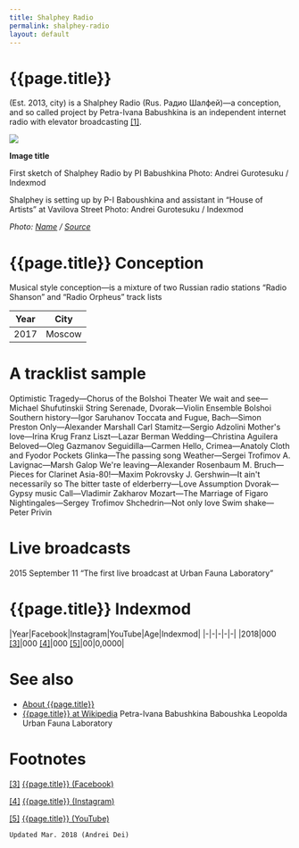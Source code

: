 ```yaml
---
title: Shalphey Radio
permalink: shalphey-radio
layout: default
---
```


# {{page.title}}

(Est. 2013, city) is a Shalphey Radio (Rus. Радио Шалфей)—a conception, and so called project by Petra-Ivana Babushkina is an independent internet radio with elevator broadcasting <span id="a1">[\[1\]](#f1)</span>.

![](/encyclopedia/images/image-name.jpg)

**Image title**

First sketch of Shalphey Radio by PI Babushkina
Photo: Andrei Gurotesuku / Indexmod

Shalphey is setting up by P-I Baboushkina and assistant in “House of Artists” at Vavilova Street
Photo: Andrei Gurotesuku / Indexmod

*Photo: [Name](index) / [Source](index)*

# {{page.title}} Conception
Musical style conception—is a mixture of two Russian radio stations “Radio Shanson” and “Radio Orpheus” track lists

|Year|City|
|-|-|
|2017|Moscow|

# A tracklist sample
Optimistic Tragedy—Chorus of the Bolshoi Theater
We wait and see—Michael Shufutinskii
String Serenade, Dvorak—Violin Ensemble Bolshoi
Southern history—Igor Saruhanov
Toccata and Fugue, Bach—Simon Preston
Only—Alexander Marshall
Carl Stamitz—Sergio Adzolini
Mother's love—Irina Krug
Franz Liszt—Lazar Berman
Wedding—Christina Aguilera
Beloved—Oleg Gazmanov
Seguidilla—Carmen
Hello, Crimea—Anatoly Cloth and Fyodor Pockets
Glinka—The passing song
Weather—Sergei Trofimov
A. Lavignac—Marsh Galop
We're leaving—Alexander Rosenbaum
M. Bruch—Pieces for Clarinet
Asia-80!—Maxim Pokrovsky
J. Gershwin—It ain't necessarily so
The bitter taste of elderberry—Love Assumption
Dvorak—Gypsy music
Call—Vladimir Zakharov
Mozart—The Marriage of Figaro
Nightingales—Sergey Trofimov
Shchedrin—Not only love
Swim shake—Peter Privin

# Live broadcasts
2015 September 11 “The first live broadcast at Urban Fauna Laboratory”

# {{page.title}} Indexmod

|Year|Facebook|Instagram|YouTube|Age|Indexmod|
|-|-|-|-|-|
|2018|000 <span id="a3">[\[3\]](#f3)</span>|000 <span id="a4">[\[4\]](#f4)</span>|000 <span id="a5">[\[5\]](#f5)</span>|00|0,0000|


# See also

+ [About {{page.title}}](index)
+ [{{page.title}} at Wikipedia](index)
Petra-Ivana Babushkina
Baboushka Leopolda
Urban Fauna Laboratory

# Footnotes

[[3]](#a3) <span id="f3"></span> [{{page.title}} (Facebook)](index)

[[4]](#a4) <span id="f4"></span> [{{page.title}} (Instagram)](index)

[[5]](#a5) <span id="f5"></span> [{{page.title}} (YouTube)](index)

`Updated Mar. 2018 (Andrei Dei)`
